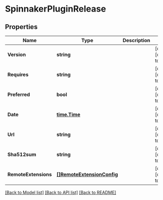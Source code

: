 # SpinnakerPluginRelease

## Properties
Name | Type | Description | Notes
------------ | ------------- | ------------- | -------------
**Version** | **string** |  | [optional] [default to null]
**Requires** | **string** |  | [optional] [default to null]
**Preferred** | **bool** |  | [optional] [default to null]
**Date** | [**time.Time**](time.Time.md) |  | [optional] [default to null]
**Url** | **string** |  | [optional] [default to null]
**Sha512sum** | **string** |  | [optional] [default to null]
**RemoteExtensions** | [**[]RemoteExtensionConfig**](RemoteExtensionConfig.md) |  | [optional] [default to null]

[[Back to Model list]](../README.md#documentation-for-models) [[Back to API list]](../README.md#documentation-for-api-endpoints) [[Back to README]](../README.md)


